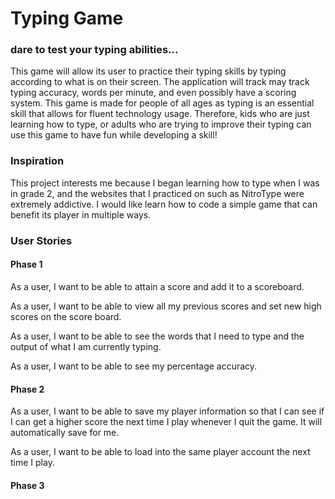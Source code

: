 # Typing Game

### dare to test your typing abilities...

This game will allow its user to practice their typing skills by typing
according to what is on their screen. The application will track may track
typing accuracy, words per minute, and even possibly have a scoring system. This game
is made for people of all ages as typing is an essential skill that allows for fluent
technology usage. Therefore, kids who are just learning how to type, or adults who are trying
to improve their typing can use this game to have fun while developing a skill!

### Inspiration

This project interests me because I began learning how to type when I was in grade 2, and
the websites that I practiced on such as NitroType were extremely addictive. I would like
learn how to code a simple game that can benefit its player in multiple ways. 

### User Stories

#### Phase 1

As a user, I want to be able to attain a score and add it to a scoreboard. 

As a user, I want to be able to view all my previous scores and set new high scores on the score board.

As a user, I want to be able to see the words that I need to type and the output of what I am currently typing. 

As a user, I want to be able to see my percentage accuracy. 

#### Phase 2

As a user, I want to be able to save my player information so that I can see if I can get a higher score the 
next time I play whenever I quit the game. It will automatically save for me. 

As a user, I want to be able to load into the same player account the next time I play.

#### Phase 3


